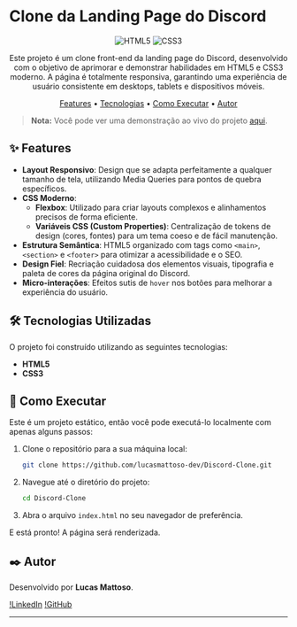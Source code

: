 # Clone da Landing Page do Discord

<p align="center">
  <img src="https://img.shields.io/badge/HTML5-E34F26?style=for-the-badge&logo=html5&logoColor=white" alt="HTML5">
  <img src="https://img.shields.io/badge/CSS3-1572B6?style=for-the-badge&logo=css3&logoColor=white" alt="CSS3">
</p>

<p align="center">
  Este projeto é um clone front-end da landing page do Discord, desenvolvido com o objetivo de aprimorar e demonstrar habilidades em HTML5 e CSS3 moderno. A página é totalmente responsiva, garantindo uma experiência de usuário consistente em desktops, tablets e dispositivos móveis.
</p>

<p align="center">
  <a href="#-features">Features</a> •
  <a href="#-tecnologias-utilizadas">Tecnologias</a> •
  <a href="#-como-executar">Como Executar</a> •
  <a href="#-autor">Autor</a>
</p>



> **Nota:** Você pode ver uma demonstração ao vivo do projeto [aqui](https://lucasmattoso-dev.github.io/Discord-Clone/).

## ✨ Features

-   **Layout Responsivo**: Design que se adapta perfeitamente a qualquer tamanho de tela, utilizando Media Queries para pontos de quebra específicos.
-   **CSS Moderno**:
    -   **Flexbox**: Utilizado para criar layouts complexos e alinhamentos precisos de forma eficiente.
    -   **Variáveis CSS (Custom Properties)**: Centralização de tokens de design (cores, fontes) para um tema coeso e de fácil manutenção.
-   **Estrutura Semântica**: HTML5 organizado com tags como `<main>`, `<section>` e `<footer>` para otimizar a acessibilidade e o SEO.
-   **Design Fiel**: Recriação cuidadosa dos elementos visuais, tipografia e paleta de cores da página original do Discord.
-   **Micro-interações**: Efeitos sutis de `hover` nos botões para melhorar a experiência do usuário.

## 🛠️ Tecnologias Utilizadas

O projeto foi construído utilizando as seguintes tecnologias:

-   **HTML5**
-   **CSS3**

## 🚀 Como Executar

Este é um projeto estático, então você pode executá-lo localmente com apenas alguns passos:

1.  Clone o repositório para a sua máquina local:
    ```bash
    git clone https://github.com/lucasmattoso-dev/Discord-Clone.git
    ```
2.  Navegue até o diretório do projeto:
    ```bash
    cd Discord-Clone
    ```
3.  Abra o arquivo `index.html` no seu navegador de preferência.

E está pronto! A página será renderizada.

## ✒️ Autor

Desenvolvido por **Lucas Mattoso**.

[!LinkedIn](https://www.linkedin.com/in/lucas-nascimento-dos-santos-mattoso-92ab92228/)
[!GitHub](https://github.com/lucasmattoso-dev/)

---
